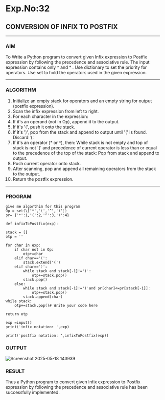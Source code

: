 # Exp.No:32  
## CONVERSION OF INFIX TO POSTFIX

---

### AIM  
To Write a Python program to convert given Infix expression to Postfix expression by following the precedence and associative rule. 
The input expression contains only  ^ and * . Use dictionary to set the priority for operators. Use set to hold the operators used in the given expression.

---

### ALGORITHM

1. Initialize an empty stack for operators and an empty string for output (postfix expression).
2. Scan the infix expression from left to right.
3. For each character in the expression:
4. If it's an operand (not in Op), append it to the output.
5. If it's '(', push it onto the stack.
6. If it's ')', pop from the stack and append to output until '(' is found. Discard '('.
7. If it's an operator (* or ^), then: While stack is not empty and top of stack is not '(' and precedence of current operator is less than or equal to the precedence of the top of the stack: Pop from stack and append to output.
8. Push current operator onto stack.
9. After scanning, pop and append all remaining operators from the stack to the output.
10. Return the postfix expression.

---

### PROGRAM

```
give me algorthim for this program                                                                                                                 Op = set(\['*','(','^',')'])
pr= {'*':1,'(':2,'^':3,')':4}

def infixToPostfix(exp):

stack = [] 
otp = '' 

for char in exp:
    if char not in Op:
        otp+=char
    elif char=='(':
        stack.extend('(')
    elif char==')':
        while stack and stack[-1]!='(':
            otp+=stack.pop()
        stack.pop()
    else:
        while stack and stack[-1]!='('and pr[char]<=pr[stack[-1]]:
            otp+=stack.pop()
        stack.append(char)
while stack:
    otp+=stack.pop()# Write your code here

return otp

exp =input()
print('infix notation: ',exp)

print('postfix notation: ',infixToPostfix(exp))

```

### OUTPUT
![Screenshot 2025-05-18 143939](https://github.com/user-attachments/assets/cff07070-1ac2-4336-9b0a-3de40151ded2)

### RESULT
Thus  a Python program to convert given Infix expression to Postfix expression by following the precedence and associative rule has been successfully implemented.

